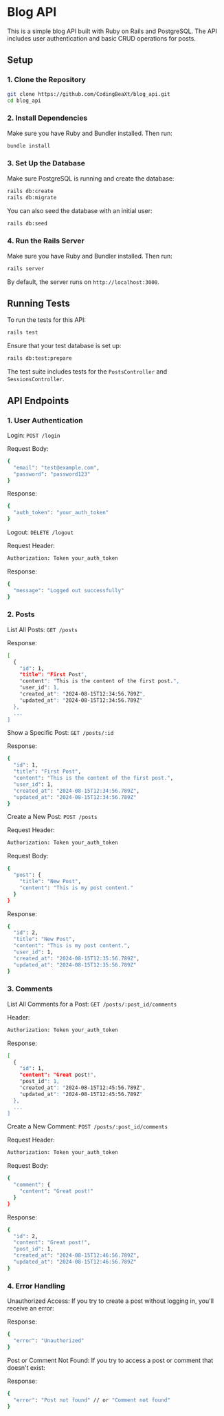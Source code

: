 # Blog API

This is a simple blog API built with Ruby on Rails and PostgreSQL. The API includes user authentication and basic CRUD operations for posts.

## Setup

### 1. Clone the Repository

```bash
git clone https://github.com/CodingBeaXt/blog_api.git
cd blog_api
```

### 2. Install Dependencies
Make sure you have Ruby and Bundler installed. Then run:
```bash
bundle install
```
### 3. Set Up the Database
Make sure PostgreSQL is running and create the database:
```bash
rails db:create
rails db:migrate
```
You can also seed the database with an initial user:
```bash
rails db:seed
```
### 4. Run the Rails Server
Make sure you have Ruby and Bundler installed. Then run:
```bash
rails server
```
By default, the server runs on `http://localhost:3000`.

## Running Tests
To run the tests for this API:
```bash
rails test
```
Ensure that your test database is set up:
```bash
rails db:test:prepare
```
The test suite includes tests for the `PostsController` and `SessionsController`.

## API Endpoints
### 1. User Authentication
Login: `POST /login`

Request Body:
```bash
{
  "email": "test@example.com",
  "password": "password123"
}
```
Response:

```bash
{
  "auth_token": "your_auth_token"
}
```

Logout: `DELETE /logout`

Request Header:
```bash
Authorization: Token your_auth_token
```
Response:

```bash
{
  "message": "Logged out successfully"
}
```

### 2. Posts
List All Posts: `GET /posts`

Response:
```bash
[
  {
    "id": 1,
    "title": "First Post",
    "content": "This is the content of the first post.",
    "user_id": 1,
    "created_at": "2024-08-15T12:34:56.789Z",
    "updated_at": "2024-08-15T12:34:56.789Z"
  },
  ...
]

```

Show a Specific Post: `GET /posts/:id`

Response:
```bash
{
  "id": 1,
  "title": "First Post",
  "content": "This is the content of the first post.",
  "user_id": 1,
  "created_at": "2024-08-15T12:34:56.789Z",
  "updated_at": "2024-08-15T12:34:56.789Z"
}
```

Create a New Post: `POST /posts`

Request Header:
```bash
Authorization: Token your_auth_token
```
Request Body:
```bash
{
  "post": {
    "title": "New Post",
    "content": "This is my post content."
  }
}
```
Response:
```bash
{
  "id": 2,
  "title": "New Post",
  "content": "This is my post content.",
  "user_id": 1,
  "created_at": "2024-08-15T12:35:56.789Z",
  "updated_at": "2024-08-15T12:35:56.789Z"
}

```

### 3. Comments
List All Comments for a Post: `GET /posts/:post_id/comments`

Header:
```bash
Authorization: Token your_auth_token
```
Response:
```bash
[
  {
    "id": 1,
    "content": "Great post!",
    "post_id": 1,
    "created_at": "2024-08-15T12:45:56.789Z",
    "updated_at": "2024-08-15T12:45:56.789Z"
  },
  ...
]
```

Create a New Comment: `POST /posts/:post_id/comments`

Request Header:
```bash
Authorization: Token your_auth_token
```
Request Body:
```bash
{
  "comment": {
    "content": "Great post!"
  }
}
```
Response:
```bash
{
  "id": 2,
  "content": "Great post!",
  "post_id": 1,
  "created_at": "2024-08-15T12:46:56.789Z",
  "updated_at": "2024-08-15T12:46:56.789Z"
}
```

### 4. Error Handling
Unauthorized Access: If you try to create a post without logging in, you'll receive an error:

Response:
```bash
{
  "error": "Unauthorized"
}
```

Post or Comment Not Found: If you try to access a post or comment that doesn't exist:

Response:
```bash
{
  "error": "Post not found" // or "Comment not found"
}
```
